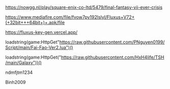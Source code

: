 https://nowgg.nl/play/square-enix-co-ltd/5479/final-fantasy-vii-ever-crisis

https://www.mediafire.com/file/fvow7py192lslyl/Fluxus+V72+(+32bit+++64bit+)+.apk/file

https://fluxus-key-gen.vercel.app/

loadstring(game:HttpGet"https://raw.githubusercontent.com/PNguyen0199/Script/main/Fai-Fao-Ver2.lua")()

loadstring(game:HttpGet("https://raw.githubusercontent.com/HxH4life/TSH/main/Galaxy"))()

ndmfjtm1234

Binh2009
